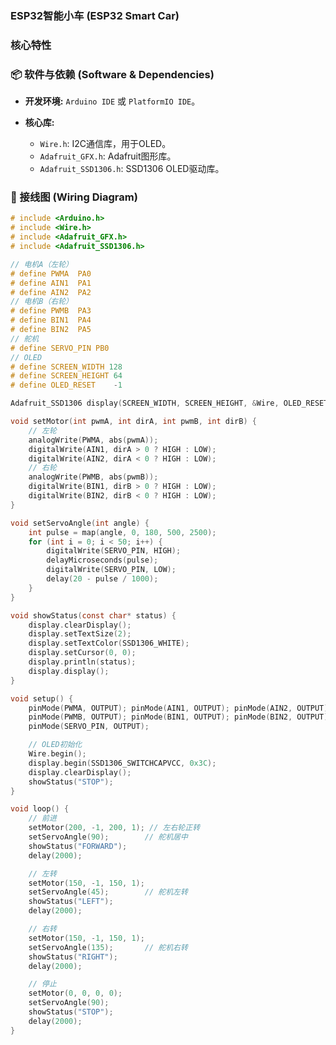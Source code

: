 ### ESP32智能小车 (ESP32 Smart Car)


### 核心特性


### 📦 软件与依赖 (Software & Dependencies)

- **开发环境:** `Arduino IDE` 或 `PlatformIO IDE`。

- **核心库:**
    - `Wire.h`: I2C通信库，用于OLED。
    - `Adafruit_GFX.h`: Adafruit图形库。
    - `Adafruit_SSD1306.h`: SSD1306 OLED驱动库。

### 🔌 接线图 (Wiring Diagram)

<!-- Simulation.vue -->
<template>
  <!-- 引入Tailwind所需的基础样式（通常在主CSS文件中，这里为方便演示保留） -->
  <div class="simulation-container p-4 my-8 bg-slate-100 rounded-lg">
    <h2 class="text-3xl font-bold text-center mb-8 text-slate-900">核心功能模拟</h2>
    <div class="grid grid-cols-1 lg:grid-cols-2 gap-8">

      <!-- 智能避障模拟 -->
      <div class="bg-white p-6 rounded-lg shadow-lg">
        <h3 class="text-xl font-bold mb-4 text-center">智能避障模拟</h3>
        <div class="relative w-full h-64 bg-slate-100 rounded-md flex justify-center items-center">
          <div class="w-16 h-24 bg-slate-800 rounded-md relative flex justify-center items-center text-white font-bold">CAR</div>
          <div 
            class="absolute top-0 w-full h-8 transition-all duration-300" 
            :class="obstacleVisible ? 'bg-red-500/30' : 'bg-green-500/20'"
            style="clip-path: polygon(30% 0, 70% 0, 100% 100%, 0% 100%); top:-32px;"
          ></div>
          <div class="absolute bottom-0 w-full h-8 bg-green-500/20 transition-all duration-300" style="clip-path: polygon(0 0, 100% 0, 70% 100%, 30% 100%); bottom:-32px;"></div>
          <div v-show="obstacleVisible" class="absolute w-24 h-4 bg-slate-400 rounded-sm" style="top: 10px;"></div>
        </div>
        <div 
          class="mt-4 text-center font-semibold text-lg"
          :class="obstacleVisible ? 'text-red-600' : 'text-green-600'"
        >
          状态: {{ obstacleVisible ? '前方障碍物！已制动' : '安全' }}
        </div>
        <div class="flex justify-center mt-4 space-x-4">
          <button @click="toggleObstacle" class="px-4 py-2 bg-sky-500 text-white rounded-md hover:bg-sky-600 transition">
            {{ obstacleVisible ? '移除障碍物' : '模拟前方障碍物' }}
          </button>
        </div>
      </div>

      <!-- 音频分析仪 -->
      <div class="bg-white p-6 rounded-lg shadow-lg">
        <h3 class="text-xl font-bold mb-4 text-center">音频分析仪</h3>
        <div class="chart-container">
          <!-- ref="audioCanvas" 用于在<script>中获取这个canvas元素 -->
          <canvas ref="audioCanvas"></canvas>
        </div>
        <div class="flex justify-center mt-4 space-x-4">
          <button @click="createChart('waveform')" class="px-4 py-2 bg-sky-500 text-white rounded-md hover:bg-sky-600 transition">声音示波器</button>
          <button @click="createChart('fft')" class="px-4 py-2 bg-purple-500 text-white rounded-md hover:bg-purple-600 transition">音频频谱仪</button>
        </div>
      </div>

    </div>
  </div>
</template>

<script setup>
import { ref, onMounted, onUnmounted } from 'vue';
import { Chart, LineController, BarController, CategoryScale, LinearScale, PointElement, LineElement, BarElement, Tooltip } from 'chart.js';

// 注册Chart.js需要的模块
Chart.register(LineController, BarController, CategoryScale, LinearScale, PointElement, LineElement, BarElement, Tooltip);

// --- 智能避障模拟逻辑 ---
const obstacleVisible = ref(false);

function toggleObstacle() {
  obstacleVisible.value = !obstacleVisible.value;
}

// --- 音频分析仪逻辑 ---
const audioCanvas = ref(null); // 创建一个ref来引用canvas元素
let audioChart = null;
let chartInterval = null;

const chartConfigBase = {
  options: {
    responsive: true,
    maintainAspectRatio: false,
    animation: { duration: 200 },
    scales: {
      y: { beginAtZero: true, ticks: { color: '#64748b' } },
      x: { ticks: { color: '#64748b' } }
    },
    plugins: { legend: { display: false } }
  }
};

const generateWaveformData = () => Array.from({length: 50}, () => Math.sin(Math.random() * Date.now()) * 50 + 50);
const generateFFTData = () => Array.from({length: 9}, () => Math.random() * 100);

function createChart(type) {
  if (audioChart) audioChart.destroy();
  if (chartInterval) clearInterval(chartInterval);

  if (!audioCanvas.value) return; // 确保canvas已经准备好
  const ctx = audioCanvas.value.getContext('2d');
  
  let config;
  if (type === 'waveform') {
    config = {
      type: 'line',
      data: {
        labels: Array.from({length: 50}, (_, i) => i + 1),
        datasets: [{
          label: '时域波形',
          data: generateWaveformData(),
          borderColor: 'rgb(59, 130, 246)',
          tension: 0.4,
          pointRadius: 0
        }]
      },
      ...chartConfigBase
    };
    chartInterval = setInterval(() => {
      if (audioChart) {
        audioChart.data.datasets[0].data = generateWaveformData();
        audioChart.update('none');
      }
    }, 400);
  } else if (type === 'fft') {
    config = {
      type: 'bar',
      data: {
        labels: ['63', '125', '250', '500', '1k', '2k', '4k', '8k', '16k'],
        datasets: [{
          label: '频域图谱',
          data: generateFFTData(),
          backgroundColor: 'rgba(139, 92, 246, 0.7)',
          borderColor: 'rgb(139, 92, 246)',
          borderWidth: 1
        }]
      },
      ...chartConfigBase
    };
    chartInterval = setInterval(() => {
      if (audioChart) {
        audioChart.data.datasets[0].data = generateFFTData();
        audioChart.update('none');
      }
    }, 400);
  }
  audioChart = new Chart(ctx, config);
}

// onMounted确保在DOM元素加载完毕后执行脚本
onMounted(() => {
  createChart('waveform'); // 默认显示示波器
});

// onUnmounted确保在组件销毁时清理定时器，防止内存泄漏
onUnmounted(() => {
  if (chartInterval) {
    clearInterval(chartInterval);
  }
});
</script>

<style scoped>
/* 基础字体和图表容器样式 */
.simulation-container {
  font-family: system-ui, -apple-system, BlinkMacSystemFont, 'Segoe UI', Roboto, Oxygen, Ubuntu, Cantarell, 'Open Sans', 'Helvetica Neue', sans-serif;
}
.chart-container {
  position: relative;
  width: 100%;
  max-width: 600px;
  margin-left: auto;
  margin-right: auto;
  height: 300px;
  max-height: 400px;
}
@media (min-width: 768px) {
  .chart-container {
    height: 350px;
  }
}
</style>

```c
# include <Arduino.h>
# include <Wire.h>
# include <Adafruit_GFX.h>
# include <Adafruit_SSD1306.h>

// 电机A（左轮）
# define PWMA  PA0
# define AIN1  PA1
# define AIN2  PA2
// 电机B（右轮）
# define PWMB  PA3
# define BIN1  PA4
# define BIN2  PA5
// 舵机
# define SERVO_PIN PB0
// OLED
# define SCREEN_WIDTH 128
# define SCREEN_HEIGHT 64
# define OLED_RESET    -1

Adafruit_SSD1306 display(SCREEN_WIDTH, SCREEN_HEIGHT, &Wire, OLED_RESET);

void setMotor(int pwmA, int dirA, int pwmB, int dirB) {
    // 左轮
    analogWrite(PWMA, abs(pwmA));
    digitalWrite(AIN1, dirA > 0 ? HIGH : LOW);
    digitalWrite(AIN2, dirA < 0 ? HIGH : LOW);
    // 右轮
    analogWrite(PWMB, abs(pwmB));
    digitalWrite(BIN1, dirB > 0 ? HIGH : LOW);
    digitalWrite(BIN2, dirB < 0 ? HIGH : LOW);
}

void setServoAngle(int angle) {
    int pulse = map(angle, 0, 180, 500, 2500);
    for (int i = 0; i < 50; i++) {
        digitalWrite(SERVO_PIN, HIGH);
        delayMicroseconds(pulse);
        digitalWrite(SERVO_PIN, LOW);
        delay(20 - pulse / 1000);
    }
}

void showStatus(const char* status) {
    display.clearDisplay();
    display.setTextSize(2);
    display.setTextColor(SSD1306_WHITE);
    display.setCursor(0, 0);
    display.println(status);
    display.display();
}

void setup() {
    pinMode(PWMA, OUTPUT); pinMode(AIN1, OUTPUT); pinMode(AIN2, OUTPUT);
    pinMode(PWMB, OUTPUT); pinMode(BIN1, OUTPUT); pinMode(BIN2, OUTPUT);
    pinMode(SERVO_PIN, OUTPUT);

    // OLED初始化
    Wire.begin();
    display.begin(SSD1306_SWITCHCAPVCC, 0x3C);
    display.clearDisplay();
    showStatus("STOP");
}

void loop() {
    // 前进
    setMotor(200, -1, 200, 1); // 左右轮正转
    setServoAngle(90);        // 舵机居中
    showStatus("FORWARD");
    delay(2000);

    // 左转
    setMotor(150, -1, 150, 1);
    setServoAngle(45);        // 舵机左转
    showStatus("LEFT");
    delay(2000);

    // 右转
    setMotor(150, -1, 150, 1);
    setServoAngle(135);       // 舵机右转
    showStatus("RIGHT");
    delay(2000);

    // 停止
    setMotor(0, 0, 0, 0);
    setServoAngle(90);
    showStatus("STOP");
    delay(2000);
}
```